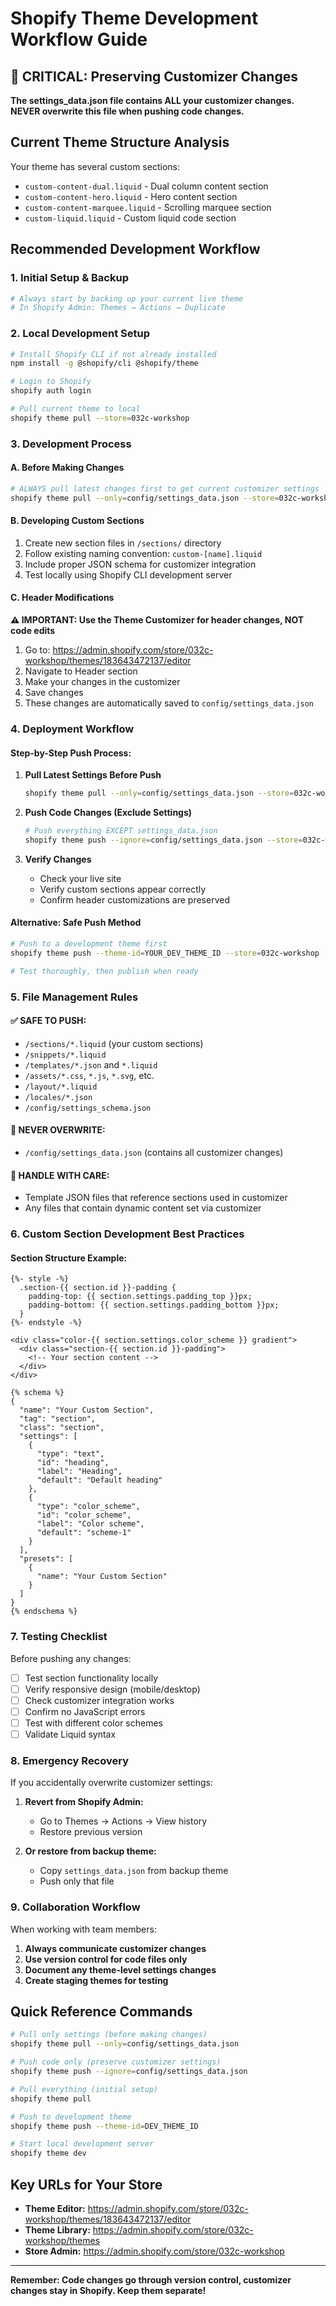 # Shopify Theme Development Workflow Guide

## 🚨 CRITICAL: Preserving Customizer Changes

**The settings_data.json file contains ALL your customizer changes. NEVER overwrite this file when pushing code changes.**

## Current Theme Structure Analysis

Your theme has several custom sections:

- `custom-content-dual.liquid` - Dual column content section
- `custom-content-hero.liquid` - Hero content section
- `custom-content-marquee.liquid` - Scrolling marquee section
- `custom-liquid.liquid` - Custom liquid code section

## Recommended Development Workflow

### 1. Initial Setup & Backup

```bash
# Always start by backing up your current live theme
# In Shopify Admin: Themes → Actions → Duplicate
```

### 2. Local Development Setup

```bash
# Install Shopify CLI if not already installed
npm install -g @shopify/cli @shopify/theme

# Login to Shopify
shopify auth login

# Pull current theme to local
shopify theme pull --store=032c-workshop
```

### 3. Development Process

#### A. Before Making Changes

```bash
# ALWAYS pull latest changes first to get current customizer settings
shopify theme pull --only=config/settings_data.json --store=032c-workshop
```

#### B. Developing Custom Sections

1. Create new section files in `/sections/` directory
2. Follow existing naming convention: `custom-[name].liquid`
3. Include proper JSON schema for customizer integration
4. Test locally using Shopify CLI development server

#### C. Header Modifications

**⚠️ IMPORTANT: Use the Theme Customizer for header changes, NOT code edits**

1. Go to: https://admin.shopify.com/store/032c-workshop/themes/183643472137/editor
2. Navigate to Header section
3. Make your changes in the customizer
4. Save changes
5. These changes are automatically saved to `config/settings_data.json`

### 4. Deployment Workflow

#### Step-by-Step Push Process:

1. **Pull Latest Settings Before Push**

   ```bash
   shopify theme pull --only=config/settings_data.json --store=032c-workshop
   ```

2. **Push Code Changes (Exclude Settings)**

   ```bash
   # Push everything EXCEPT settings_data.json
   shopify theme push --ignore=config/settings_data.json --store=032c-workshop
   ```

3. **Verify Changes**
   - Check your live site
   - Verify custom sections appear correctly
   - Confirm header customizations are preserved

#### Alternative: Safe Push Method

```bash
# Push to a development theme first
shopify theme push --theme-id=YOUR_DEV_THEME_ID --store=032c-workshop

# Test thoroughly, then publish when ready
```

### 5. File Management Rules

#### ✅ SAFE TO PUSH:

- `/sections/*.liquid` (your custom sections)
- `/snippets/*.liquid`
- `/templates/*.json` and `*.liquid`
- `/assets/*.css`, `*.js`, `*.svg`, etc.
- `/layout/*.liquid`
- `/locales/*.json`
- `/config/settings_schema.json`

#### 🚨 NEVER OVERWRITE:

- `/config/settings_data.json` (contains all customizer changes)

#### 📝 HANDLE WITH CARE:

- Template JSON files that reference sections used in customizer
- Any files that contain dynamic content set via customizer

### 6. Custom Section Development Best Practices

#### Section Structure Example:

```liquid
{%- style -%}
  .section-{{ section.id }}-padding {
    padding-top: {{ section.settings.padding_top }}px;
    padding-bottom: {{ section.settings.padding_bottom }}px;
  }
{%- endstyle -%}

<div class="color-{{ section.settings.color_scheme }} gradient">
  <div class="section-{{ section.id }}-padding">
    <!-- Your section content -->
  </div>
</div>

{% schema %}
{
  "name": "Your Custom Section",
  "tag": "section",
  "class": "section",
  "settings": [
    {
      "type": "text",
      "id": "heading",
      "label": "Heading",
      "default": "Default heading"
    },
    {
      "type": "color_scheme",
      "id": "color_scheme",
      "label": "Color scheme",
      "default": "scheme-1"
    }
  ],
  "presets": [
    {
      "name": "Your Custom Section"
    }
  ]
}
{% endschema %}
```

### 7. Testing Checklist

Before pushing any changes:

- [ ] Test section functionality locally
- [ ] Verify responsive design (mobile/desktop)
- [ ] Check customizer integration works
- [ ] Confirm no JavaScript errors
- [ ] Test with different color schemes
- [ ] Validate Liquid syntax

### 8. Emergency Recovery

If you accidentally overwrite customizer settings:

1. **Revert from Shopify Admin:**

   - Go to Themes → Actions → View history
   - Restore previous version

2. **Or restore from backup theme:**
   - Copy `settings_data.json` from backup theme
   - Push only that file

### 9. Collaboration Workflow

When working with team members:

1. **Always communicate customizer changes**
2. **Use version control for code files only**
3. **Document any theme-level settings changes**
4. **Create staging themes for testing**

## Quick Reference Commands

```bash
# Pull only settings (before making changes)
shopify theme pull --only=config/settings_data.json

# Push code only (preserve customizer settings)
shopify theme push --ignore=config/settings_data.json

# Pull everything (initial setup)
shopify theme pull

# Push to development theme
shopify theme push --theme-id=DEV_THEME_ID

# Start local development server
shopify theme dev
```

## Key URLs for Your Store

- **Theme Editor:** https://admin.shopify.com/store/032c-workshop/themes/183643472137/editor
- **Theme Library:** https://admin.shopify.com/store/032c-workshop/themes
- **Store Admin:** https://admin.shopify.com/store/032c-workshop

---

**Remember: Code changes go through version control, customizer changes stay in Shopify. Keep them separate!**
